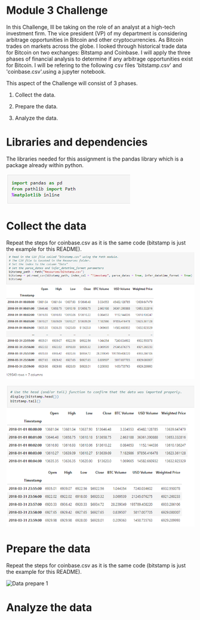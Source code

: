 # Module 3 Challenge
In this Challenge, Ill be taking on the role of an analyst at a high-tech investment firm. The vice president (VP) of my department is considering arbitrage opportunities in Bitcoin and other cryptocurrencies. As Bitcoin trades on markets across the globe. I looked through historical trade data for Bitcoin on two exchanges: Bitstamp and Coinbase. I will apply the three phases of financial analysis to determine if any arbitrage opportunities exist for Bitcoin. I will be refering to the following csv files 'bitstamp.csv' and 'coinbase.csv'.using a jupyter notebook.

This aspect of the Challenge will consist of 3 phases.

1. Collect the data.

2. Prepare the data.

3. Analyze the data. 


# Libraries and dependencies 
The libraries needed for this assignment is the pandas library which is a package already within python.

![Libraries and dependencies](https://github.com/reiccv/Module_3/blob/main/images_mod3/Libraries_mod3.PNG)


# Collect the data
Repeat the steps for coinbase.csv as it is the same code (bitstamp is just the example for this README).
![Data collect 1](https://github.com/reiccv/Module_3/blob/main/images_mod3/data_collect_1.PNG)

![Data collect 2](https://github.com/reiccv/Module_3/blob/main/images_mod3/data_collect_2.PNG)

# Prepare the data
Repeat the steps for coinbase.csv as it is the same code (bitstamp is just the example for this README).

![Data prepare 1]()


# Analyze the data